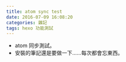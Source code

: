 ```yaml
---
title: atom sync test
date: 2016-07-09 16:08:20
categories: 雜記
tags: hexo 功能測試
---
```


- atom 同步測試。
- 安裝的筆記還是要做一下……每次都會忘東西。
